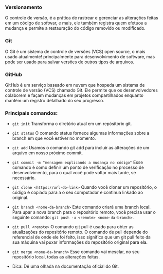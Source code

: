 ### Versionamento 

 O controle de versão, é a prática de rastrear e gerenciar as alterações feitas em um código de softwar, e mais, ele também registra quem efetuou a mudança e permite a restauração do código removido ou modificado.


### Git
 O Git é um sistema de controle de versões (VCS) open source, o mais usado atualmente! principalmente para desenvolvimento de software, mas pode ser usado para salvar versões de outros tipos de arquivos.
 
### GitHub

GitHub é um serviço baseado em nuvem que hospeda um sistema de controle de versão (VCS) chamado Git. Ele permite que os desenvolvedores colaborem e façam mudanças em projetos compartilhados enquanto mantêm um registro detalhado do seu progresso.

### Principais comandos: 

 -  `git init`  Transforma o diretório atual em um repósitório git.


 - `git status`  O comando status fornece algumas informações sobre a branch em que você estiver no momento.

 - `git add` Usamos o comando git add para incluir as alterações de um arquivo em nosso próximo commit.

 - `git commit -m "mensagem explicando a mudança no código"`  Esse comando é como definir um ponto de verificação no processo de desenvolvimento, para o qual você pode voltar mais tarde, se necessário.

 - `git clone <https://url-do-link>`  Quando você clonar um repositório, o código é copiado para a o seu computador e continua linkado ao original.

 -  `git branch <nome-da-branch>`  Este comando criará uma branch local. Para upar a nova branch para o repositório remoto, você precisa usar o seguinte comando: `git push -u <remote> <nome-da-branch>`.


 - `git pull <remote>` O comando git pull é usado para obter as atualizações do repositório remoto. O comando de pull depende do referencial de onde ele foi feito, isso significa que um git pull feito da sua máquina vai puxar informações do repositório original para ela.


 - `git merge <nome-da-branch>`  Esse comando vai mesclar, no seu repositório local, todas as alterações feitas.
 
- Dica: Dê uma olhada na documentação oficial do Git.

 
 








